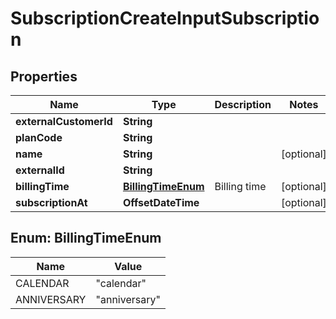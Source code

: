 

# SubscriptionCreateInputSubscription


## Properties

| Name | Type | Description | Notes |
|------------ | ------------- | ------------- | -------------|
|**externalCustomerId** | **String** |  |  |
|**planCode** | **String** |  |  |
|**name** | **String** |  |  [optional] |
|**externalId** | **String** |  |  |
|**billingTime** | [**BillingTimeEnum**](#BillingTimeEnum) | Billing time |  [optional] |
|**subscriptionAt** | **OffsetDateTime** |  |  [optional] |



## Enum: BillingTimeEnum

| Name | Value |
|---- | -----|
| CALENDAR | &quot;calendar&quot; |
| ANNIVERSARY | &quot;anniversary&quot; |



